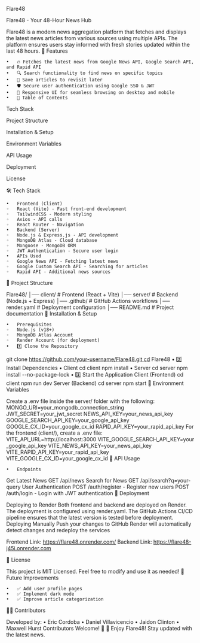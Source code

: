  Flare48

Flare48 - Your 48-Hour News Hub

Flare48 is a modern news aggregation platform that fetches and displays the latest news articles from various sources using multiple APIs. The platform ensures users stay informed with fresh stories updated within the last 48 hours.
🚀 Features

	•	🔥 Fetches the latest news from Google News API, Google Search API, and Rapid API
	•	🔍 Search functionality to find news on specific topics
	•	💾 Save articles to revisit later
	•	🛡️ Secure user authentication using Google SSO & JWT
	•	📱 Responsive UI for seamless browsing on desktop and mobile
	•	📖 Table of Contents
Tech Stack

Project Structure

Installation & Setup

Environment Variables

API Usage

Deployment

License

🛠 Tech Stack

	•	Frontend (Client)
	◦	React (Vite) - Fast front-end development
	◦	TailwindCSS - Modern styling
	◦	Axios - API calls
	◦	React Router - Navigation
	•	Backend (Server)
	◦	Node.js & Express.js - API development
	◦	MongoDB Atlas - Cloud database
	◦	Mongoose - MongoDB ORM
	◦	JWT Authentication - Secure user login
	•	APIs Used
	◦	Google News API - Fetching latest news
	◦	Google Custom Search API - Searching for articles
	◦	Rapid API - Additional news sources
📂 Project Structure

Flare48/ │── client/ # Frontend (React + Vite) │── server/ # Backend (Node.js + Express) │── .github/ # GitHub Actions workflows │── render.yaml # Deployment configuration │── README.md # Project documentation
🔧 Installation & Setup

	•	Prerequisites
	◦	Node.js (v18+)
	◦	MongoDB Atlas Account
	◦	Render Account (for deployment)
	•	1️⃣ Clone the Repository
git clone https://github.com/your-username/Flare48.git cd Flare48
	•	2️⃣ Install Dependencies
	•	Client
cd client npm install
	•	Server
cd server npm install --no-package-lock
	•	3️⃣ Start the Application
Client (Frontend)
cd client npm run dev
Server (Backend)
cd server npm start
🔑 Environment Variables

Create a .env file inside the server/ folder with the following:
MONGO_URI=your_mongodb_connection_string JWT_SECRET=your_jwt_secret NEWS_API_KEY=your_news_api_key GOOGLE_SEARCH_API_KEY=your_google_api_key GOOGLE_CX_ID=your_google_cx_id RAPID_API_KEY=your_rapid_api_key
For the frontend (client/), create a .env file:
VITE_API_URL=http://localhost:3000 VITE_GOOGLE_SEARCH_API_KEY=your_google_api_key VITE_NEWS_API_KEY=your_news_api_key VITE_RAPID_API_KEY=your_rapid_api_key VITE_GOOGLE_CX_ID=your_google_cx_id
📡 API Usage

	•	Endpoints
Get Latest News
GET /api/news
Search for News
GET /api/search?q=your-query
User Authentication
POST /auth/register - Register new users
POST /auth/login - Login with JWT authentication
🚀 Deployment

Deploying to Render
Both frontend and backend are deployed on Render. The deployment is configured using render.yaml. The GitHub Actions CI/CD pipeline ensures that the latest version is tested before deployment.
Deploying Manually
Push your changes to GitHub
Render will automatically detect changes and redeploy the services

 Frontend Link: https://flare48.onrender.com/
 Backend Link: https://flare48-j45i.onrender.com 
 
📜 License

This project is MIT Licensed. Feel free to modify and use it as needed!
🎯 Future Improvements

	•	✅ Add user profile pages
	•	✅ Implement dark mode
	•	✅ Improve article categorization
👨‍💻 Contributors

Developed by:
	•	Eric Cordoba
	•	Daniel Villavicencio
	•	Jaidon Clinton
	•	Maxwell Hurst
Contributors Welcome! 🎉
🚀 Enjoy Flare48! Stay updated with the latest news.

